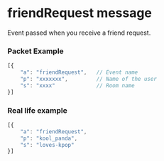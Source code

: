 # friendRequest message

Event passed when you receive a friend request.


### Packet Example

```js
[{
    "a": "friendRequest",   // Event name
    "p": "xxxxxxx",         // Name of the user
    "s": "xxxx"             // Room name
}]
```
### Real life example
```js
[{
    "a": "friendRequest",
    "p": "kool_panda",
    "s": "loves-kpop"
}]
```